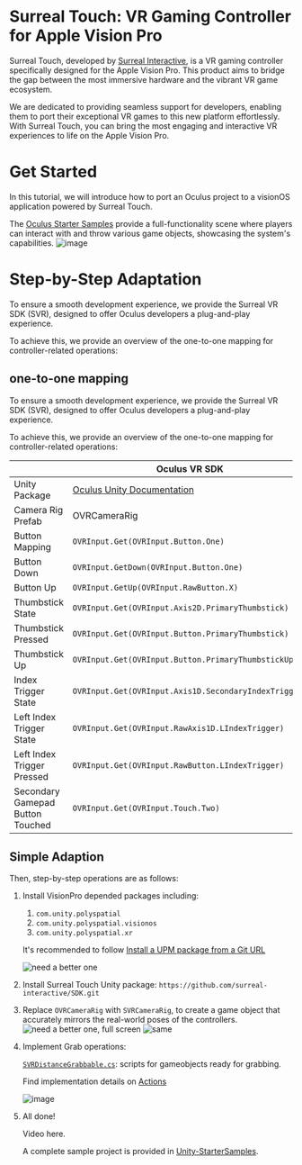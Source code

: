 # Surreal Touch: VR Gaming Controller for Apple Vision Pro

Surreal Touch, developed by [Surreal Interactive](https://surreal-interactive.com), is a VR gaming controller specifically designed for the Apple Vision Pro. This product aims to bridge the gap between the most immersive hardware and the vibrant VR game ecosystem.

We are dedicated to providing seamless support for developers, enabling them to port their exceptional VR games to this new platform effortlessly. With Surreal Touch, you can bring the most engaging and interactive VR experiences to life on the Apple Vision Pro.

# Get Started
In this tutorial, we will introduce how to port an Oculus project to a visionOS application powered by Surreal Touch.

The [Oculus Starter Samples](https://github.com/oculus-samples/Unity-StarterSamples) provide a full-functionality scene where players can interact with and throw various game objects, showcasing the system's capabilities.
![image](https://github.com/surreal-interactive/SDK/assets/170064123/3bd21db6-4d54-4f44-9e47-c6765b3abce2)

# Step-by-Step Adaptation

To ensure a smooth development experience, we provide the Surreal VR SDK (SVR), designed to offer Oculus developers a plug-and-play experience.

To achieve this, we provide an overview of the one-to-one mapping for controller-related operations:

## one-to-one mapping

To ensure a smooth development experience, we provide the Surreal VR SDK (SVR), designed to offer Oculus developers a plug-and-play experience.

To achieve this, we provide an overview of the one-to-one mapping for controller-related operations:

| | Oculus VR SDK | Surreal VR SDK |
|--|--|--|
| Unity Package | [Oculus Unity Documentation](https://developer.oculus.com/documentation/unity/unity-ovrinput/) | [Surreal VR SDK GitHub](https://github.com/surreal-vr-sdk) |
| Camera Rig Prefab | OVRCameraRig | SVRCameraRig |
| Button Mapping | `OVRInput.Get(OVRInput.Button.One)` | `SVRInput.Get(SVRInput.Button.One)` |
| Button Down | `OVRInput.GetDown(OVRInput.Button.One)` | `SVRInput.GetDown(SVRInput.Button.One)` |
| Button Up | `OVRInput.GetUp(OVRInput.RawButton.X)` | `SVRInput.GetUp(SVRInput.RawButton.X)` |
| Thumbstick State | `OVRInput.Get(OVRInput.Axis2D.PrimaryThumbstick)` | `SVRInput.Get(SVRInput.Axis2D.PrimaryThumbstick)` |
| Thumbstick Pressed | `OVRInput.Get(OVRInput.Button.PrimaryThumbstick)` | `SVRInput.Get(SVRInput.Button.PrimaryThumbstick)` |
| Thumbstick Up | `OVRInput.Get(OVRInput.Button.PrimaryThumbstickUp)` | `SVRInput.Get(SVRInput.Button.PrimaryThumbstickUp)` |
| Index Trigger State | `OVRInput.Get(OVRInput.Axis1D.SecondaryIndexTrigger)` | `SVRInput.Get(SVRInput.Axis1D.SecondaryIndexTrigger)` |
| Left Index Trigger State | `OVRInput.Get(OVRInput.RawAxis1D.LIndexTrigger)` | `SVRInput.Get(SVRInput.RawAxis1D.LIndexTrigger)` |
| Left Index Trigger Pressed | `OVRInput.Get(OVRInput.RawButton.LIndexTrigger)` | `SVRInput.Get(SVRInput.RawButton.LIndexTrigger)` |
| Secondary Gamepad Button Touched | `OVRInput.Get(OVRInput.Touch.Two)` | `SVRInput.Get(SVRInput.Touch.Two)` |

## Simple Adaption

Then, step-by-step operations are as follows:

1. Install VisionPro depended packages including:
   1. `com.unity.polyspatial`
   2. `com.unity.polyspatial.visionos`
   3. `com.unity.polyspatial.xr`
      
   It's recommended to follow [Install a UPM package from a Git URL](https://docs.unity3d.com/Manual/upm-ui.html)
   
   ![need a better one](https://github.com/surreal-interactive/SDK/assets/170064123/be04d85c-a751-435e-941b-d92211e51aef)

3. Install Surreal Touch Unity package: `https://github.com/surreal-interactive/SDK.git`

4. Replace `OVRCameraRig` with `SVRCameraRig`, to create a game object that accurately mirrors the real-world poses of the controllers.
   ![need a better one, full screen](https://github.com/surreal-interactive/SDK/assets/170064123/578c82ab-760e-4bde-ac5e-e00df79a2511)
   ![same](https://github.com/surreal-interactive/SDK/assets/170064123/21cdfde0-5fd8-4a96-a59c-1ff249a9d1da)

5. Implement Grab operations:
   
   [`SVRDistanceGrabbable.cs`](./Assets/SVRSDK/SVRDistanceGrabbables.cs): scripts for gameobjects ready for grabbing.

   Find implementation details on [Actions](Assets/SVRSDK/Actions)
   
   ![image](https://github.com/surreal-interactive/SDK/assets/73978606/7aecbbbf-b767-4263-abac-69bc33ecba67)

7. All done!

   Video here.
   
   A complete sample project is provided in [Unity-StarterSamples](https://github.com/surreal-interactive/Unity-StarterSamples).
